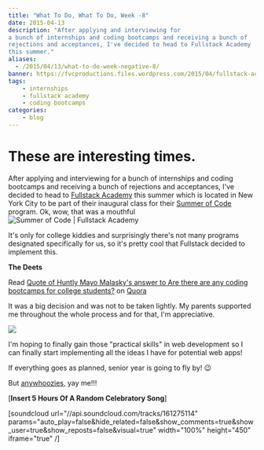 ```yaml
---
title: "What To Do, What To Do, Week -8"
date: 2015-04-13
description: "After applying and interviewing for
a bunch of internships and coding bootcamps and receiving a bunch of
rejections and acceptances, I've decided to head to Fullstack Academy
this summer."
aliases:
  - /2015/04/13/what-to-do-week-negative-8/
banner: https://fvcproductions.files.wordpress.com/2015/04/fullstack-academy-banner.jpg?w=1024&h=435&crop=1
tags:
    - internships
    - fullstack academy
    - coding bootcamps
categories:
    - blog
---
```


# These are interesting times.

After applying and interviewing for a bunch of internships and coding bootcamps and receiving a bunch of rejections and acceptances, I've decided to head to [Fullstack Academy](https://fullstackacademy.com 'Fullstack Academy') this summer which is located in New York City to be part of their inaugural class for their [Summer of Code](https://www.fullstackacademy.com/summer-of-code 'Fullstack Academy | Summer of Code') program. Ok, wow, that was a mouthful![![Summer of Code | Fullstack
Academy](https://fvcproductions.files.wordpress.com/2015/04/summer-of-code-fullstack-academy.png)](https://fvcproductions.files.wordpress.com/2015/04/summer-of-code-fullstack-academy.png)

It's only for college kiddies and surprisingly there's not many programs designated specifically for us, so it's pretty cool that Fullstack decided to implement this.

**The Deets**

Read [Quote of Huntly Mayo Malasky's answer to Are there are any coding bootcamps for college students?](https://www.quora.com/Are-there-are-any-coding-bootcamps-for-college-students/answer/Huntly-Mayo-Malasky/quote/3466710) on [Quora](https://www.quora.com)

It was a big decision and was not to be taken lightly. My parents supported me throughout the whole process and for that, I'm appreciative.

![](https://www.quickmeme.com/img/6d/6dc5a6608cbb656374d791b68a7709f62dbb3e0f3742cf074b295dc8d8edc471.jpg)

I'm hoping to finally gain those "practical skills" in web development so I can finally start implementing all the ideas I have for potential web apps!

If everything goes as planned, senior year is going to fly by! :wink:

But [anywhoozies](https://twitter.com/swooz1e 'Swoozie'), yay me!!!

\[**Insert 5 Hours Of A Random Celebratory Song**\]

\[soundcloud url="//api.soundcloud.com/tracks/161275114" params="auto_play=false&hide_related=false&show_comments=true&show_user=true&show_reposts=false&visual=true" width="100%" height="450" iframe="true" /\]
